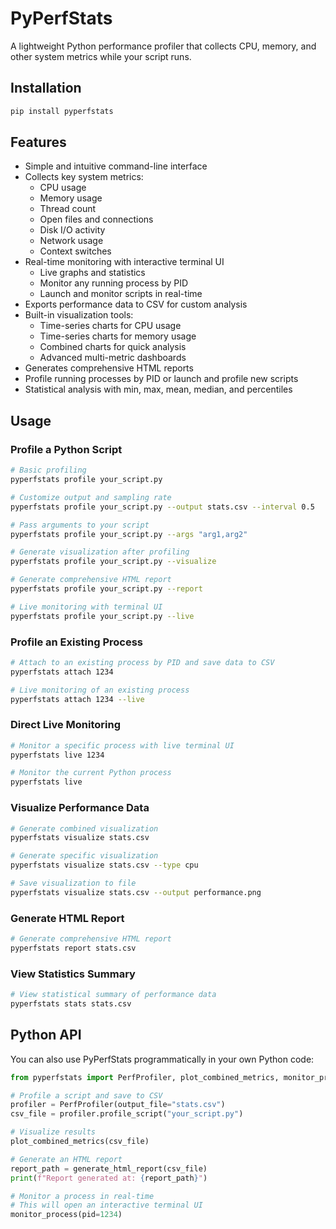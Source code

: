 # PyPerfStats

A lightweight Python performance profiler that collects CPU, memory, and other system metrics while your script runs.

## Installation

```bash
pip install pyperfstats
```

## Features

- Simple and intuitive command-line interface
- Collects key system metrics:
  - CPU usage
  - Memory usage
  - Thread count
  - Open files and connections
  - Disk I/O activity
  - Network usage
  - Context switches
- Real-time monitoring with interactive terminal UI
  - Live graphs and statistics
  - Monitor any running process by PID
  - Launch and monitor scripts in real-time
- Exports performance data to CSV for custom analysis
- Built-in visualization tools:
  - Time-series charts for CPU usage
  - Time-series charts for memory usage
  - Combined charts for quick analysis
  - Advanced multi-metric dashboards
- Generates comprehensive HTML reports
- Profile running processes by PID or launch and profile new scripts
- Statistical analysis with min, max, mean, median, and percentiles

## Usage

### Profile a Python Script

```bash
# Basic profiling
pyperfstats profile your_script.py

# Customize output and sampling rate
pyperfstats profile your_script.py --output stats.csv --interval 0.5

# Pass arguments to your script
pyperfstats profile your_script.py --args "arg1,arg2"

# Generate visualization after profiling
pyperfstats profile your_script.py --visualize

# Generate comprehensive HTML report
pyperfstats profile your_script.py --report

# Live monitoring with terminal UI
pyperfstats profile your_script.py --live
```

### Profile an Existing Process

```bash
# Attach to an existing process by PID and save data to CSV
pyperfstats attach 1234

# Live monitoring of an existing process
pyperfstats attach 1234 --live
```

### Direct Live Monitoring

```bash
# Monitor a specific process with live terminal UI
pyperfstats live 1234

# Monitor the current Python process
pyperfstats live
```

### Visualize Performance Data

```bash
# Generate combined visualization
pyperfstats visualize stats.csv

# Generate specific visualization
pyperfstats visualize stats.csv --type cpu

# Save visualization to file
pyperfstats visualize stats.csv --output performance.png
```

### Generate HTML Report

```bash
# Generate comprehensive HTML report
pyperfstats report stats.csv
```

### View Statistics Summary

```bash
# View statistical summary of performance data
pyperfstats stats stats.csv
```

## Python API

You can also use PyPerfStats programmatically in your own Python code:

```python
from pyperfstats import PerfProfiler, plot_combined_metrics, monitor_process, generate_html_report

# Profile a script and save to CSV
profiler = PerfProfiler(output_file="stats.csv")
csv_file = profiler.profile_script("your_script.py")

# Visualize results
plot_combined_metrics(csv_file)

# Generate an HTML report
report_path = generate_html_report(csv_file)
print(f"Report generated at: {report_path}")

# Monitor a process in real-time
# This will open an interactive terminal UI
monitor_process(pid=1234)
```
